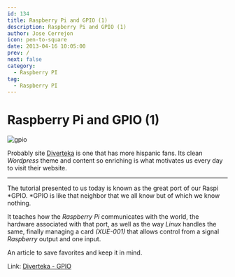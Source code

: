 ```yaml
---
id: 134
title: Raspberry Pi and GPIO (1)
description: Raspberry Pi and GPIO (1)
author: Jose Cerrejon
icon: pen-to-square
date: 2013-04-16 10:05:00
prev: /
next: false
category:
  - Raspberry PI
tag:
  - Raspberry PI
---
```


# Raspberry Pi and GPIO (1)

![gpio](/images/GPIO.jpg)

Probably site [Diverteka](//diverteka.com) is one that has more hispanic fans. Its clean *Wordpress* theme and content so enriching is what motivates us every day to visit their website.

- - -
The tutorial presented to us today is known as the great port of our Raspi *GPIO. *GPIO is like that neighbor that we all know but of which we know nothing.

It teaches how the *Raspberry Pi* communicates with the world, the hardware associated with that port, as well as the way *Linux* handles the same, finally managing a card *(XUE-001)* that allows control from a signal *Raspberry* output and one input.

An article to save favorites and keep it in mind.

Link: [Diverteka - GPIO](http://www.diverteka.com/?p=1455)